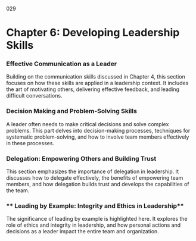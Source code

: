 029

# **Chapter 6: Developing Leadership Skills**


### **Effective Communication as a Leader**

Building on the communication skills discussed in Chapter 4,
this section focuses on how these skills are applied in a leadership context.
It includes the art of motivating others, delivering effective feedback, and
leading difficult conversations.

### **Decision Making and Problem-Solving Skills**

A leader often needs to make critical decisions and solve
complex problems. This part delves into decision-making processes, techniques
for systematic problem-solving, and how to involve team members effectively in
these processes.

### **Delegation: Empowering Others and Building Trust**

This section emphasizes the importance of delegation in
leadership. It discusses how to delegate effectively, the benefits of
empowering team members, and how delegation builds trust and develops the
capabilities of the team.

### ** Leading by Example: Integrity and Ethics in Leadership**

The significance of leading by example is highlighted here.
It explores the role of ethics and integrity in leadership, and how personal
actions and decisions as a leader impact the entire team and organization.
